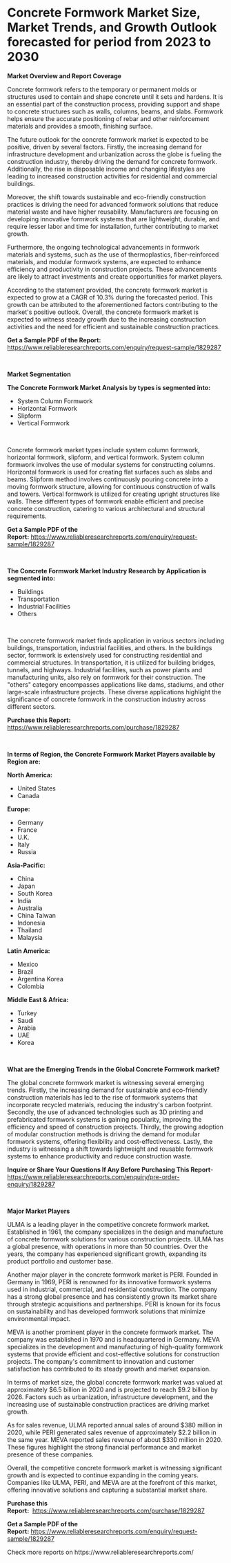 <p><h1>Concrete Formwork Market Size, Market Trends, and Growth Outlook forecasted for period from 2023 to 2030</h1></p><p><strong>Market Overview and Report Coverage</strong></p>
<p><p>Concrete formwork refers to the temporary or permanent molds or structures used to contain and shape concrete until it sets and hardens. It is an essential part of the construction process, providing support and shape to concrete structures such as walls, columns, beams, and slabs. Formwork helps ensure the accurate positioning of rebar and other reinforcement materials and provides a smooth, finishing surface.</p><p>The future outlook for the concrete formwork market is expected to be positive, driven by several factors. Firstly, the increasing demand for infrastructure development and urbanization across the globe is fueling the construction industry, thereby driving the demand for concrete formwork. Additionally, the rise in disposable income and changing lifestyles are leading to increased construction activities for residential and commercial buildings.</p><p>Moreover, the shift towards sustainable and eco-friendly construction practices is driving the need for advanced formwork solutions that reduce material waste and have higher reusability. Manufacturers are focusing on developing innovative formwork systems that are lightweight, durable, and require lesser labor and time for installation, further contributing to market growth.</p><p>Furthermore, the ongoing technological advancements in formwork materials and systems, such as the use of thermoplastics, fiber-reinforced materials, and modular formwork systems, are expected to enhance efficiency and productivity in construction projects. These advancements are likely to attract investments and create opportunities for market players.</p><p>According to the statement provided, the concrete formwork market is expected to grow at a CAGR of 10.3% during the forecasted period. This growth can be attributed to the aforementioned factors contributing to the market's positive outlook. Overall, the concrete formwork market is expected to witness steady growth due to the increasing construction activities and the need for efficient and sustainable construction practices.</p></p>
<p><strong>Get a Sample PDF of the Report:</strong> <a href="https://www.reliableresearchreports.com/enquiry/request-sample/1829287">https://www.reliableresearchreports.com/enquiry/request-sample/1829287</a></p>
<p>&nbsp;</p>
<p><strong>Market Segmentation</strong></p>
<p><strong>The Concrete Formwork Market Analysis by types is segmented into:</strong></p>
<p><ul><li>System Column Formwork</li><li>Horizontal Formwork</li><li>Slipform</li><li>Vertical Formwork</li></ul></p>
<p>&nbsp;</p>
<p><p>Concrete formwork market types include system column formwork, horizontal formwork, slipform, and vertical formwork. System column formwork involves the use of modular systems for constructing columns. Horizontal formwork is used for creating flat surfaces such as slabs and beams. Slipform method involves continuously pouring concrete into a moving formwork structure, allowing for continuous construction of walls and towers. Vertical formwork is utilized for creating upright structures like walls. These different types of formwork enable efficient and precise concrete construction, catering to various architectural and structural requirements.</p></p>
<p><strong>Get a Sample PDF of the Report:</strong>&nbsp;<a href="https://www.reliableresearchreports.com/enquiry/request-sample/1829287">https://www.reliableresearchreports.com/enquiry/request-sample/1829287</a></p>
<p>&nbsp;</p>
<p><strong>The Concrete Formwork Market Industry Research by Application is segmented into:</strong></p>
<p><ul><li>Buildings</li><li>Transportation</li><li>Industrial Facilities</li><li>Others</li></ul></p>
<p>&nbsp;</p>
<p><p>The concrete formwork market finds application in various sectors including buildings, transportation, industrial facilities, and others. In the buildings sector, formwork is extensively used for constructing residential and commercial structures. In transportation, it is utilized for building bridges, tunnels, and highways. Industrial facilities, such as power plants and manufacturing units, also rely on formwork for their construction. The "others" category encompasses applications like dams, stadiums, and other large-scale infrastructure projects. These diverse applications highlight the significance of concrete formwork in the construction industry across different sectors.</p></p>
<p><strong>Purchase this Report:</strong>&nbsp; <a href="https://www.reliableresearchreports.com/purchase/1829287">https://www.reliableresearchreports.com/purchase/1829287</a></p>
<p>&nbsp;</p>
<p><strong>In terms of Region, the Concrete Formwork Market Players available by Region are:</strong></p>
<p>
    <p> <strong> North America: </strong>
        <ul>
            <li>United States</li>
            <li>Canada</li>
        </ul>
        </p> 
    <p> <strong> Europe: </strong>
        <ul>
            <li>Germany</li>
            <li>France</li>
            <li>U.K.</li>
            <li>Italy</li>
            <li>Russia</li>
        </ul>
        </p> 
    <p> <strong> Asia-Pacific: </strong>
        <ul>
            <li>China</li>
            <li>Japan</li>
            <li>South Korea</li>
            <li>India</li>
            <li>Australia</li>
            <li>China Taiwan</li>
            <li>Indonesia</li>
            <li>Thailand</li>
            <li>Malaysia</li>
        </ul>
        </p> 
    <p> <strong> Latin America: </strong>
        <ul>
            <li>Mexico</li>
            <li>Brazil</li>
            <li>Argentina Korea</li>
            <li>Colombia</li>
        </ul>
        </p> 
    <p> <strong> Middle East & Africa: </strong>
        <ul>
            <li>Turkey</li>
            <li>Saudi</li>
            <li>Arabia</li>
            <li>UAE</li>
            <li>Korea</li>
        </ul>
    </p>
    </p>
<p>&nbsp;</p>
<p><strong>What are the Emerging Trends in the Global Concrete Formwork market?</strong></p>
<p><p>The global concrete formwork market is witnessing several emerging trends. Firstly, the increasing demand for sustainable and eco-friendly construction materials has led to the rise of formwork systems that incorporate recycled materials, reducing the industry's carbon footprint. Secondly, the use of advanced technologies such as 3D printing and prefabricated formwork systems is gaining popularity, improving the efficiency and speed of construction projects. Thirdly, the growing adoption of modular construction methods is driving the demand for modular formwork systems, offering flexibility and cost-effectiveness. Lastly, the industry is witnessing a shift towards lightweight and reusable formwork systems to enhance productivity and reduce construction waste.</p></p>
<p><strong>Inquire or Share Your Questions If Any Before Purchasing This Report</strong>- <a href="https://www.reliableresearchreports.com/enquiry/pre-order-enquiry/1829287">https://www.reliableresearchreports.com/enquiry/pre-order-enquiry/1829287</a></p>
<p>&nbsp;</p>
<p><strong>Major Market Players</strong></p>
<p><p>ULMA is a leading player in the competitive concrete formwork market. Established in 1961, the company specializes in the design and manufacture of concrete formwork solutions for various construction projects. ULMA has a global presence, with operations in more than 50 countries. Over the years, the company has experienced significant growth, expanding its product portfolio and customer base.</p><p>Another major player in the concrete formwork market is PERI. Founded in Germany in 1969, PERI is renowned for its innovative formwork systems used in industrial, commercial, and residential construction. The company has a strong global presence and has consistently grown its market share through strategic acquisitions and partnerships. PERI is known for its focus on sustainability and has developed formwork solutions that minimize environmental impact.</p><p>MEVA is another prominent player in the concrete formwork market. The company was established in 1970 and is headquartered in Germany. MEVA specializes in the development and manufacturing of high-quality formwork systems that provide efficient and cost-effective solutions for construction projects. The company's commitment to innovation and customer satisfaction has contributed to its steady growth and market expansion.</p><p>In terms of market size, the global concrete formwork market was valued at approximately $6.5 billion in 2020 and is projected to reach $9.2 billion by 2026. Factors such as urbanization, infrastructure development, and the increasing use of sustainable construction practices are driving market growth.</p><p>As for sales revenue, ULMA reported annual sales of around $380 million in 2020, while PERI generated sales revenue of approximately $2.2 billion in the same year. MEVA reported sales revenue of about $330 million in 2020. These figures highlight the strong financial performance and market presence of these companies.</p><p>Overall, the competitive concrete formwork market is witnessing significant growth and is expected to continue expanding in the coming years. Companies like ULMA, PERI, and MEVA are at the forefront of this market, offering innovative solutions and capturing a substantial market share.</p></p>
<p><strong>Purchase this Report:</strong>&nbsp;&nbsp;<a href="https://www.reliableresearchreports.com/purchase/1829287">https://www.reliableresearchreports.com/purchase/1829287</a></p>
<p></p>
<p><strong>Get a Sample PDF of the Report:</strong>&nbsp;<a href="https://www.reliableresearchreports.com/enquiry/request-sample/1829287">https://www.reliableresearchreports.com/enquiry/request-sample/1829287</a></p>
<p>Check more reports on https://www.reliableresearchreports.com/</p>